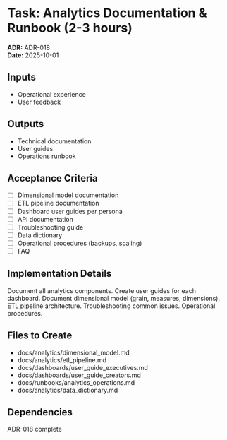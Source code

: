 # Task: Analytics Documentation & Runbook (2-3 hours)
**ADR:** ADR-018  
**Date:** 2025-10-01

## Inputs
- Operational experience
- User feedback

## Outputs
- Technical documentation
- User guides
- Operations runbook

## Acceptance Criteria
- [ ] Dimensional model documentation
- [ ] ETL pipeline documentation
- [ ] Dashboard user guides per persona
- [ ] API documentation
- [ ] Troubleshooting guide
- [ ] Data dictionary
- [ ] Operational procedures (backups, scaling)
- [ ] FAQ

## Implementation Details
Document all analytics components. Create user guides for each dashboard. Document dimensional model (grain, measures, dimensions). ETL pipeline architecture. Troubleshooting common issues. Operational procedures.

## Files to Create
- docs/analytics/dimensional_model.md
- docs/analytics/etl_pipeline.md
- docs/dashboards/user_guide_executives.md
- docs/dashboards/user_guide_creators.md
- docs/runbooks/analytics_operations.md
- docs/analytics/data_dictionary.md

## Dependencies
ADR-018 complete